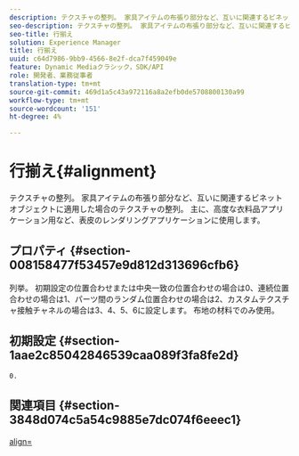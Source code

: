 ```yaml
---
description: テクスチャの整列。 家具アイテムの布張り部分など、互いに関連するビネットオブジェクトに適用した場合のテクスチャの整列。 主に、高度な衣料品アプリケーション用など、表皮のレンダリングアプリケーションに使用します。
seo-description: テクスチャの整列。 家具アイテムの布張り部分など、互いに関連するビネットオブジェクトに適用した場合のテクスチャの整列。 主に、高度な衣料品アプリケーション用など、表皮のレンダリングアプリケーションに使用します。
seo-title: 行揃え
solution: Experience Manager
title: 行揃え
uuid: c64d7986-9bb9-4566-8e2f-dca7f459049e
feature: Dynamic Mediaクラシック，SDK/API
role: 開発者、業務従事者
translation-type: tm+mt
source-git-commit: 469d1a5c43a972116a8a2efb0de5708800130a99
workflow-type: tm+mt
source-wordcount: '151'
ht-degree: 4%

---
```



# 行揃え{#alignment}

テクスチャの整列。 家具アイテムの布張り部分など、互いに関連するビネットオブジェクトに適用した場合のテクスチャの整列。 主に、高度な衣料品アプリケーション用など、表皮のレンダリングアプリケーションに使用します。

## プロパティ {#section-008158477f53457e9d812d313696cfb6}

列挙。 初期設定の位置合わせまたは中央一致の位置合わせの場合は0、連続位置合わせの場合は1、パーツ間のランダム位置合わせの場合は2、カスタムテクスチャ接触チャネルの場合は3、4、5、6に設定します。 布地の材料でのみ使用。

## 初期設定 {#section-1aae2c85042846539caa089f3fa8fe2d}

`0.`

## 関連項目 {#section-3848d074c5a54c9885e7dc074f6eeec1}

[align=](../../../../../ir-api/http-protocol/image-rendering-api-ref/c-ir-http-protocol-ref/c-ir-http-protocol-command-reference/r-ir-align.md#reference-4d63baa522ce42f9b15167ba34c5c6a7)
